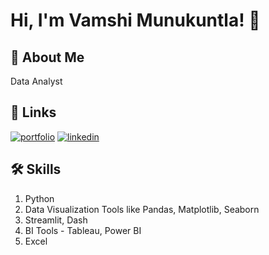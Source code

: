 
# Hi, I'm Vamshi Munukuntla! 👋


## 🚀 About Me
Data Analyst


## 🔗 Links
[![portfolio](https://img.shields.io/badge/my_portfolio-000?style=for-the-badge&logo=ko-fi&logoColor=white)](https://public.tableau.com/app/profile/vamshi4656)
[![linkedin](https://img.shields.io/badge/linkedin-0A66C2?style=for-the-badge&logo=linkedin&logoColor=white)](https://www.linkedin.com/in/vamshi-kumar87/)


## 🛠 Skills
1. Python
2. Data Visualization Tools like Pandas, Matplotlib, Seaborn
3. Streamlit, Dash
4. BI Tools - Tableau, Power BI
5. Excel

    
